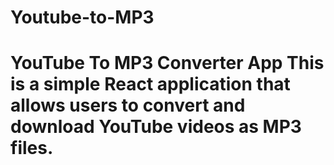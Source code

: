 # Youtube-to-MP3
# YouTube To MP3 Converter App  This is a simple React application that allows users to convert and download YouTube videos as MP3 files.
